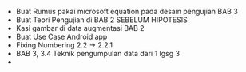 - Buat Rumus pakai microsoft equation pada desain pengujian BAB 3
- Buat Teori Pengujian di BAB 2 SEBELUM HIPOTESIS
- Kasi gambar di data augmentasi BAB 2
- Buat Use Case Android app
- Fixing Numbering 2.2 -> 2.2.1
- BAB 3, 3.4 Teknik pengumpulan data dari 1 lgsg 3
- 
